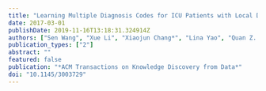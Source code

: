 ```yaml
---
title: "Learning Multiple Diagnosis Codes for ICU Patients with Local Disease Correlation Mining"
date: 2017-03-01
publishDate: 2019-11-16T13:18:31.324914Z
authors: ["Sen Wang", "Xue Li", "Xiaojun Chang*", "Lina Yao", "Quan Z. Sheng", "Guodong Long"]
publication_types: ["2"]
abstract: ""
featured: false
publication: "*ACM Transactions on Knowledge Discovery from Data*"
doi: "10.1145/3003729"
---
```


